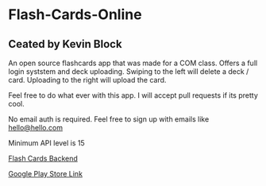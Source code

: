 # Flash-Cards-Online

## Ceated by Kevin Block

An open source flashcards app that was made for a COM class. Offers a full login syststem and deck uploading. Swiping to the left will delete a deck / card. Uploading to the right will upload the card.

Feel free to do what ever with this app. I will accept pull requests if its pretty cool.

No email auth is required. Feel free to sign up with emails like hello@hello.com

Minimum API level is 15

[Flash Cards Backend](https://github.com/Kevin-B47/Flash-Card-Online-Backend)

[Google Play Store Link](https://play.google.com/store/apps/details?id=com.solid_block.flashcards.online_flash)


